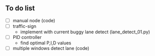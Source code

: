 ## To do list
- [ ] manual node (code)
- [ ] traffic-sign
    - implement with current buggy lane detect (lane_detect_01.py)
- [ ] PID controller
    - find optimal P,I,D values
- [ ] multiple windows detect lane (code)
